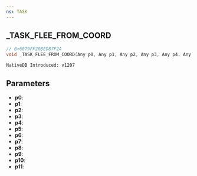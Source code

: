 ```yaml
---
ns: TASK
---
```

## _TASK_FLEE_FROM_COORD

```c
// 0x6879FF208ED87F2A
void _TASK_FLEE_FROM_COORD(Any p0, Any p1, Any p2, Any p3, Any p4, Any p5, Any p6, Any p7, Any p8, Any p9, Any p10, Any p11);
```

```
NativeDB Introduced: v1207
```

## Parameters
* **p0**:
* **p1**:
* **p2**:
* **p3**:
* **p4**:
* **p5**:
* **p6**:
* **p7**:
* **p8**:
* **p9**:
* **p10**:
* **p11**:
